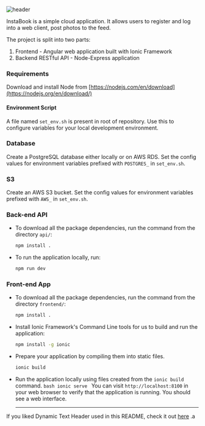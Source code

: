 ![header](https://dvlprabhi-dp.vercel.app/?text=InstaBook)


InstaBook is a simple cloud application. It allows users to register and log into a web client, post photos to the feed.

The project is split into two parts:

1. Frontend - Angular web application built with Ionic Framework
2. Backend RESTful API - Node-Express application

### Requirements

Download and install Node from [https://nodejs.com/en/download](https://nodejs.org/en/download/)

#### Environment Script

A file named `set_env.sh` is present in root of repository. Use this to configure variables for your local development environment.

### Database

Create a PostgreSQL database either locally or on AWS RDS. Set the config values for environment variables prefixed with `POSTGRES_` in `set_env.sh`.

### S3

Create an AWS S3 bucket. Set the config values for environment variables prefixed with `AWS_` in `set_env.sh`.

### Back-end API

- To download all the package dependencies, run the command from the directory `api/`:
  ```bash
  npm install .
  ```
- To run the application locally, run:
  ```bash
  npm run dev
  ```

### Front-end App

- To download all the package dependencies, run the command from the directory `frontend/`:
  ```bash
  npm install .
  ```
- Install Ionic Framework's Command Line tools for us to build and run the application:
  ```bash
  npm install -g ionic
  ```
- Prepare your application by compiling them into static files.
  ```bash
  ionic build
  ```
- Run the application locally using files created from the `ionic build` command.
  `bash ionic serve `
  You can visit `http://localhost:8100` in your web browser to verify that the application is running. You should see a web interface.
  
  ---

If you liked Dynamic Text Header used in this README, check it out [here](https://gist.github.com/dwivediabhimanyu/f7f11956abc3ebd8015a668834c3d6c0) .a
